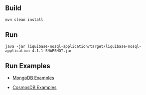 ## Build
```shell script
mvn clean install
```

## Run

```shell script
java -jar liquibase-nosql-application/target/liquibase-nosql-application-4.1.1-SNAPSHOT.jar
```

## Run Examples
* [MongoDB Examples](liquibase-mongodb-quickstart/src/main/resources/liquibase/liquibase-examples.bash)

* [CosmosDB Examples](liquibase-cosmosdb-quickstart/src/main/resources/liquibase/liquibase-examples-cosmos.bash)